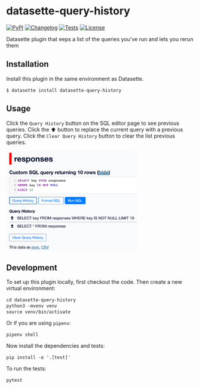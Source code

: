 # datasette-query-history

[![PyPI](https://img.shields.io/pypi/v/datasette-query-history.svg)](https://pypi.org/project/datasette-query-history/)
[![Changelog](https://img.shields.io/github/v/release/bretwalker/datasette-query-history?include_prereleases&label=changelog)](https://github.com/bretwalker/datasette-query-history/releases)
[![Tests](https://github.com/bretwalker/datasette-query-history/workflows/Test/badge.svg)](https://github.com/bretwalker/datasette-query-history/actions?query=workflow%3ATest)
[![License](https://img.shields.io/badge/license-Apache%202.0-blue.svg)](https://github.com/bretwalker/datasette-query-history/blob/main/LICENSE)

Datasette plugin that eeps a list of the queries you've run and lets you rerun them

## Installation

Install this plugin in the same environment as Datasette.

    $ datasette install datasette-query-history

## Usage

Click the `Query History` button on the SQL editor page to see previous queries.
Click the ⬆︎ button to replace the current query with a previous query.
Click the `Clear Query History` button to clear the list previous queries.

<img src="./docs/datasette-query-history-example1.png" width="350px" alt="Screenshot of plugin">

## Development

To set up this plugin locally, first checkout the code. Then create a new virtual environment:

    cd datasette-query-history
    python3 -mvenv venv
    source venv/bin/activate

Or if you are using `pipenv`:

    pipenv shell

Now install the dependencies and tests:

    pip install -e '.[test]'

To run the tests:

    pytest
